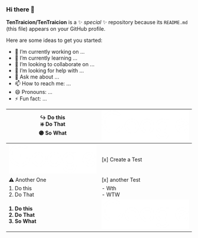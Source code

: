 ### Hi there 👋

<!-- Nothin' -->

**TenTraicion/TenTraicion** is a ✨ _special_ ✨ repository because its `README.md` (this file) appears on your GitHub profile.

Here are some ideas to get you started:

- 🔭 I’m currently working on ...
- 🌱 I’m currently learning ...
- 👯 I’m looking to collaborate on ...
- 🤔 I’m looking for help with ...
- 💬 Ask me about ...
- 📫 How to reach me: ...
- 😄 Pronouns: ...
- ⚡ Fun fact: ...

| **:arrow_right_hook: Do this <br> :sparkle: Do That <br> :purple_circle: So What** | ![image](img/logo.png) |
| ---------------------- | --------------- |
| ![image](img/logo.png) | [x] Create a Test |
| :warning: Another One | [x] another Test |
| 1. Do this <br> 2. Do That | - Wth <br> - WTW |
| **1. Do this <br> 2. Do That <br> 3. So What** | ![image](img/logo.png) |

